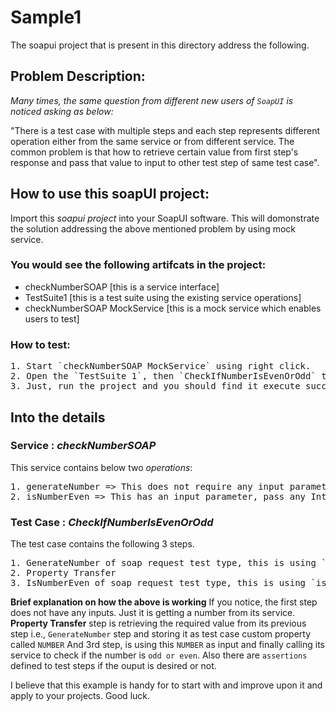 # Sample1
The soapui project that is present in this directory address the following.

## Problem Description:

_Many times, the same question from different new users of `SoapUI` is noticed asking as below:_

"There is a test case with multiple steps and each step represents different operation either from the same service or from different service. The common problem is that how to retrieve certain value from first step's response and pass that value to input to other test step of same test case". 

## How to use this soapUI project:

Import this _soapui project_ into your SoapUI software. This will domonstrate the solution addressing the above mentioned problem by using mock service. 

### You would see the following artifcats in the project:
- checkNumberSOAP [this is a service interface]
- TestSuite1 [this is a test suite using the existing service operations]
- checkNumberSOAP MockService [this is a mock service which enables users to test]

### How to test:
<pre>
1. Start `checkNumberSOAP MockService` using right click.
2. Open the `TestSuite 1`, then `CheckIfNumberIsEvenOrOdd` test case.
3. Just, run the project and you should find it execute successfully.
</pre>

## Into the details

### Service : _checkNumberSOAP_
This service contains below two _operations_:
<pre>
1. generateNumber => This does not require any input parameters. It will just return an Integers in the response.
2. isNumberEven => This has an input parameter, pass any Integer and user will recieve a response saying whether that is an even or an odd numer.
</pre>
### Test Case : _CheckIfNumberIsEvenOrOdd_
The test case contains the following 3 steps.
<pre>
1. GenerateNumber of soap request test type, this is using `generateNumber` operation.
2. Property Transfer
3. IsNumberEven of soap request test type, this is using `isNumberEven` operation.
</pre>
**Brief explanation on how the above is working**
If you notice, the first step does not have any inputs. Just it is getting a number from its service. 
**Property Transfer** step is retrieving the required value from its previous step i.e., `GenerateNumber` step and storing it as test case custom property called `NUMBER`
And 3rd step, is using this `NUMBER` as input and finally calling its service to check if the number is `odd or even`.
Also there are `assertions` defined to test steps if the ouput is desired or not.

I believe that this example is handy for to start with and improve upon it and apply to your projects. Good luck.
